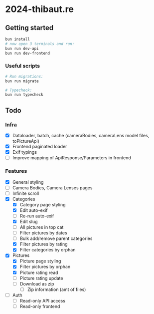 # 2024-thibaut.re

## Getting started

```bash
bun install
# now open 3 terminals and run:
bun run dev-api
bun run dev-frontend
```

### Useful scripts

```sh
# Run migrations:
bun run migrate

# Typecheck:
bun run typecheck
```

## Todo

### Infra

- [x] Dataloader, batch, cache (cameraBodies, cameraLens model files, toPictureApi)
- [x] Frontend paginated loader
- [x] Exif typings
- [ ] Improve mapping of ApiResponse/Parameters in frontend

### Features

- [x] General styling
- [ ] Camera Bodies, Camera Lenses pages
- [ ] Infinite scroll
- [x] Categories
  - [x] Category page styling
  - [x] Edit auto-exif
  - [ ] Re-run auto-exif
  - [x] Edit slug
  - [ ] All pictures in top cat
  - [ ] Filter pictures by dates
  - [ ] Bulk add/remove parent categories
  - [x] Filter pictures by rating
  - [x] Filter categories by orphan
- [x] Pictures
  - [x] Picture page styling
  - [x] Filter pictures by orphan
  - [x] Picture rating read
  - [ ] Picture rating update
  - [ ] Download as zip
    - [ ] Zip information (amt of files)
- [ ] Auth
  - [ ] Read-only API access
  - [ ] Read-only frontend
